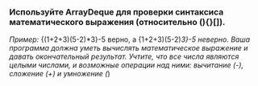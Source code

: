 ### Используйте ArrayDeque для проверки синтаксиса математического выражения (относительно (){}[]).

*Пример:*  {(1+2+3)(5-2)*3}-5 верно, а {1+2+3)(5-2)*3}-5 неверно. Ваша программа должна уметь
вычислять математическое выражение и давать окончательный результат. Учтите, что все числа
являются целыми числами, и возможные операции над ними: вычитание (-), сложение (+) и
умножение (*)
